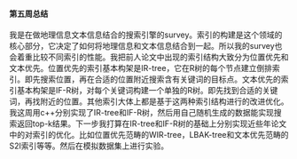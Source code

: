 #### 第五周总结
我是在做地理信息文本信息结合的搜索引擎的survey。索引的构建是这个领域的核心部分，它决定了如何将地理信息和文本信息结合到一起。所以我的survey也会着重比较不同索引的性能。我把前人论文中出现的索引结构大致分为位置优先和文本优先。位置优先的索引基本构架是IR-tree，它在R树的每个节点建立倒排索引。即先搜索位置，再在合适的位置附近搜索含有关键词的目标点。文本优先的索引基本构架是IF-R树，对每个关键词构建一个单独的R树。即先找到合适的关键词，再找附近的位置。其他索引大体上都是基于这两种索引结构进行的改进优化。我这周用c++分别实现了IR-tree和IF-R树，然后用自己随机生成的数据能实现搜索返回top-k结果。下一步我打算在IR-tree和IF-R树的基础上分别实现近些年论文中的对索引的优化。比如位置优先范畴的WIR-tree，LBAK-tree和文本优先范畴的S2I索引等等。然后在模拟数据集上进行实验。
